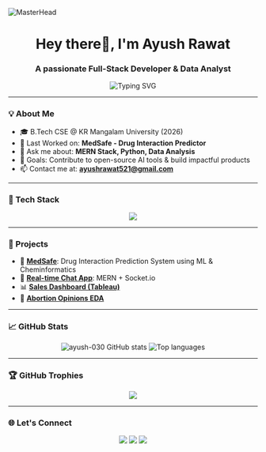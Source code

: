 
![MasterHead](https://user-images.githubusercontent.com/74038190/241765440-80728820-e06b-4f96-9c9e-9df46f0cc0a5.gif)
<h1 align="center">
  Hey there👋, I'm Ayush Rawat
</h1>

<h3 align="center">
  A passionate Full-Stack Developer & Data Analyst
</h3>

<p align="center">
  <img src="https://readme-typing-svg.herokuapp.com?font=Fira+Code&size=24&pause=1000&center=true&vCenter=true&width=435&lines=Welcome+to+my+GitHub!;Full+Stack+Developer;Data+Analyst;AI+%26+ML+Learner;Let's+build+something+awesome" alt="Typing SVG" />
</p>

---

### 💡 About Me

- 🎓 B.Tech CSE @ KR Mangalam University (2026)
- 🔭 Last Worked on: **MedSafe - Drug Interaction Predictor**
- 💬 Ask me about: **MERN Stack, Python, Data Analysis**
- 🎯 Goals: Contribute to open-source AI tools & build impactful products
- 📫 Contact me at: **ayushrawat521@gmail.com**

---

### 🚀 Tech Stack

<p align="center">
  <img src="https://skillicons.dev/icons?i=python,java,cpp,react,nextjs,nodejs,express,mongodb,html,css,js,git,github,postman" />
</p>

---

### 🧠 Projects

- 🔬 [**MedSafe**](https://github.com/ayush-030/MedSafe): Drug Interaction Prediction System using ML & Cheminformatics  
- 💬 [**Real-time Chat App**](https://github.com/ayush-030): MERN + Socket.io  
- 📊 [**Sales Dashboard (Tableau)**](https://public.tableau.com/app/profile/ayush.rawat5326/viz/SalesPerformanceDashboardProject_17445604473210/SalesDashboard)  
- 📁 [**Abortion Opinions EDA**](https://github.com/ayush-030/Abortion-Opinions-EDA)

---

### 📈 GitHub Stats

<p align="center">
  <img src="https://github-readme-stats.vercel.app/api?username=ayush-030&show_icons=true&theme=tokyonight" alt="ayush-030 GitHub stats"/>
  <img src="https://github-readme-stats.vercel.app/api/top-langs/?username=ayush-030&layout=compact&theme=tokyonight" alt="Top languages"/>
</p>

---

### 🏆 GitHub Trophies

<p align="center">
  <img src="https://github-profile-trophy.vercel.app/?username=ayush-030&theme=onedark&title=Commits,Stars,Repositories,PullRequest,Issues" />
</p>

---

### 🌐 Let's Connect

<p align="center">
  <a href="mailto:ayushrawat521@gmail.com"><img src="https://img.shields.io/badge/Gmail-D14836?style=for-the-badge&logo=gmail&logoColor=white"/></a>
  <a href="https://www.linkedin.com/in/ayush-rawat-48422334a/"><img src="https://img.shields.io/badge/LinkedIn-blue?style=for-the-badge&logo=linkedin&logoColor=white"/></a>
  <a href="https://github.com/ayush-030"><img src="https://img.shields.io/badge/GitHub-black?style=for-the-badge&logo=github&logoColor=white"/></a>
</p>
